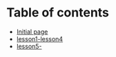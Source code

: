 # Table of contents

* [Initial page](README.md)
* [lesson1-lesson4](lesson1.md)
* [lesson5-](lesson5.md)

